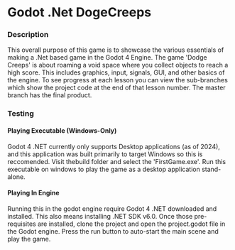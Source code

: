# Godot .Net DogeCreeps
### Description

This overall purpose of this game is to showcase the various essentials of making a .Net based game in the Godot 4 Engine. The game 'Dodge Creeps' is about roaming a void space where you collect objects to reach a high score. This includes graphics, input, signals, GUI, and other basics of the engine. To see progress at each lesson you can view the sub-branches which show the project code at the end of that lesson number. The master branch has the final product. 

### Testing

#### Playing Executable (Windows-Only)
Godot 4 .NET currently only supports Desktop applications (as of 2024), and this application was built primarily to target Windows so this is reccomended. Visit thebuild folder and select the 'FirstGame.exe'. Run this executable on windows to play the game as a desktop application stand-alone.

#### Playing In Engine
Running this in the godot engine require Godot 4 .NET downloaded and installed. This also means installing .NET SDK v6.0. Once those pre-requisites are installed, clone the project and open the project.godot file in the Godot engine. Press the run button to auto-start the main scene and play the game.
